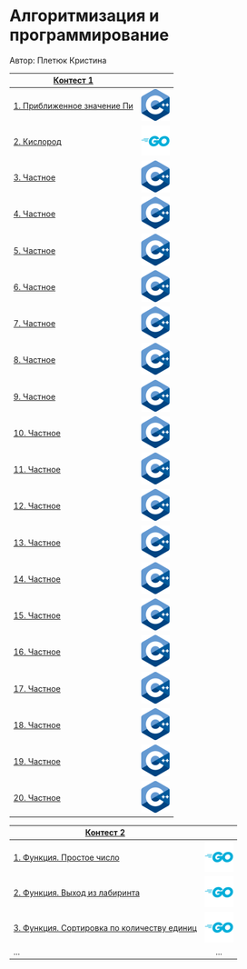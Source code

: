 # Алгоритмизация и программирование

Автор: Плетюк Кристина

|[Контест 1](https://contest.yandex.ru/contest/52142/problems/) |  |
| --- | :-: |
| [1. Приближенное значение Пи](./1/task1.cpp) | ![](./img/cpp.png) |
| [2. Кислород](./1/task2.go) |  ![](./img/go.png) |
| [3. Частное](./1/task3.cpp) | ![](./img/cpp.png) |
| [4. Частное](./1/task3.cpp) | ![](./img/cpp.png) |
| [5. Частное](./1/task3.cpp) | ![](./img/cpp.png) |
| [6. Частное](./1/task3.cpp) | ![](./img/cpp.png) |
| [7. Частное](./1/task3.cpp) | ![](./img/cpp.png) |
| [8. Частное](./1/task3.cpp) | ![](./img/cpp.png) |
| [9. Частное](./1/task3.cpp) | ![](./img/cpp.png) |
| [10. Частное](./1/task3.cpp) | ![](./img/cpp.png) |
| [11. Частное](./1/task3.cpp) | ![](./img/cpp.png) |
| [12. Частное](./1/task3.cpp) | ![](./img/cpp.png) |
| [13. Частное](./1/task3.cpp) | ![](./img/cpp.png) |
| [14. Частное](./1/task3.cpp) | ![](./img/cpp.png) |
| [15. Частное](./1/task3.cpp) | ![](./img/cpp.png) |
| [16. Частное](./1/task3.cpp) | ![](./img/cpp.png) |
| [17. Частное](./1/task3.cpp) | ![](./img/cpp.png) |
| [18. Частное](./1/task3.cpp) | ![](./img/cpp.png) |
| [19. Частное](./1/task3.cpp) | ![](./img/cpp.png) |
| [20. Частное](./1/task3.cpp) | ![](./img/cpp.png) |

|[Контест 2](https://contest.yandex.ru/contest/52676/problems/) |  |
| --- | :-: |
| [1. Функция. Простое число](./contest_02/01/main.cpp) | ![](./img/go.png) |
| [2. Функция. Выход из лабиринта](./contest_02/02/main.go) |  ![](./img/go.png) |
| [3. Функция. Сортировка по количеству единиц](./contest_02/03/main.cpp) | ![](./img/go.png) |
| ... | ... |
